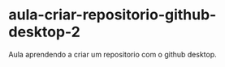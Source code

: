 # aula-criar-repositorio-github-desktop-2
 Aula aprendendo a criar um repositorio com o github desktop.
